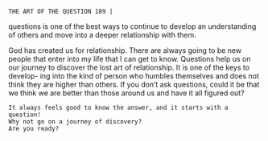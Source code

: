 ```
THE ART OF THE QUESTION 189 |
```
questions is one of the best ways to continue to develop an understanding of
others and move into a deeper relationship with them.

God has created us for relationship. There are always going to be new
people that enter into my life that I can get to know. Questions help us on our
journey to discover the lost art of relationship. It is one of the keys to develop-
ing into the kind of person who humbles themselves and does not think they
are higher than others. If you don’t ask questions, could it be that we think we
are better than those around us and have it all figured out?

```
It always feels good to know the answer, and it starts with a question!
Why not go on a journey of discovery?
Are you ready?
```
